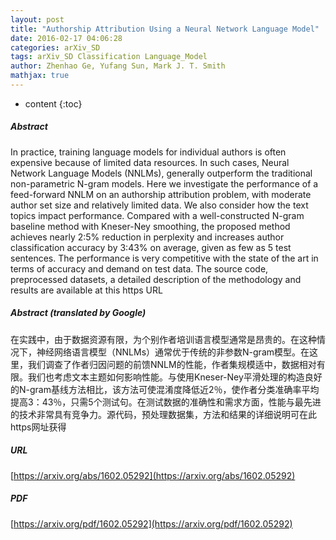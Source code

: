 ```yaml
---
layout: post
title: "Authorship Attribution Using a Neural Network Language Model"
date: 2016-02-17 04:06:28
categories: arXiv_SD
tags: arXiv_SD Classification Language_Model
author: Zhenhao Ge, Yufang Sun, Mark J. T. Smith
mathjax: true
---
```


* content
{:toc}

##### Abstract
In practice, training language models for individual authors is often expensive because of limited data resources. In such cases, Neural Network Language Models (NNLMs), generally outperform the traditional non-parametric N-gram models. Here we investigate the performance of a feed-forward NNLM on an authorship attribution problem, with moderate author set size and relatively limited data. We also consider how the text topics impact performance. Compared with a well-constructed N-gram baseline method with Kneser-Ney smoothing, the proposed method achieves nearly 2:5% reduction in perplexity and increases author classification accuracy by 3:43% on average, given as few as 5 test sentences. The performance is very competitive with the state of the art in terms of accuracy and demand on test data. The source code, preprocessed datasets, a detailed description of the methodology and results are available at this https URL

##### Abstract (translated by Google)
在实践中，由于数据资源有限，为个别作者培训语言模型通常是昂贵的。在这种情况下，神经网络语言模型（NNLMs）通常优于传统的非参数N-gram模型。在这里，我们调查了作者归因问题的前馈NNLM的性能，作者集规模适中，数据相对有限。我们也考虑文本主题如何影响性能。与使用Kneser-Ney平滑处理的构造良好的N-gram基线方法相比，该方法可使混淆度降低近2％，使作者分类准确率平均提高3：43％，只需5个测试句。在测试数据的准确性和需求方面，性能与最先进的技术非常具有竞争力。源代码，预处理数据集，方法和结果的详细说明可在此https网址获得

##### URL
[https://arxiv.org/abs/1602.05292](https://arxiv.org/abs/1602.05292)

##### PDF
[https://arxiv.org/pdf/1602.05292](https://arxiv.org/pdf/1602.05292)

